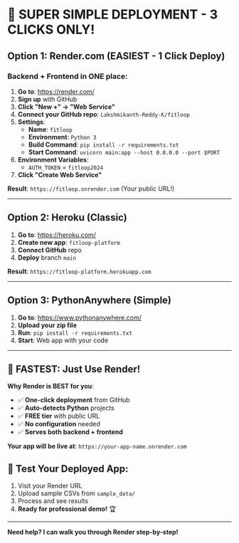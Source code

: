 # 🚀 SUPER SIMPLE DEPLOYMENT - 3 CLICKS ONLY!

## Option 1: Render.com (EASIEST - 1 Click Deploy)

### Backend + Frontend in ONE place:

1. **Go to**: https://render.com/
2. **Sign up** with GitHub
3. **Click "New +" → "Web Service"**
4. **Connect your GitHub repo**: `Lakshmikanth-Reddy-K/fitloop`
5. **Settings**:
   - **Name**: `fitloop`
   - **Environment**: `Python 3`
   - **Build Command**: `pip install -r requirements.txt`
   - **Start Command**: `uvicorn main:app --host 0.0.0.0 --port $PORT`
6. **Environment Variables**:
   - `AUTH_TOKEN` = `fitloop2024`
7. **Click "Create Web Service"**

**Result**: `https://fitloop.onrender.com` (Your public URL!)

---

## Option 2: Heroku (Classic)

1. **Go to**: https://heroku.com/
2. **Create new app**: `fitloop-platform`
3. **Connect GitHub** repo
4. **Deploy** branch `main`

**Result**: `https://fitloop-platform.herokuapp.com`

---

## Option 3: PythonAnywhere (Simple)

1. **Go to**: https://www.pythonanywhere.com/
2. **Upload your zip file**
3. **Run**: `pip install -r requirements.txt`
4. **Start**: Web app with your code

---

## 🎯 FASTEST: Just Use Render!

**Why Render is BEST for you**:
- ✅ **One-click deployment** from GitHub
- ✅ **Auto-detects Python** projects
- ✅ **FREE tier** with public URL
- ✅ **No configuration** needed
- ✅ **Serves both backend + frontend**

**Your app will be live at**: `https://your-app-name.onrender.com`

## 🧪 Test Your Deployed App:
1. Visit your Render URL
2. Upload sample CSVs from `sample_data/`
3. Process and see results
4. **Ready for professional demo!** 🏆

---

**Need help? I can walk you through Render step-by-step!**